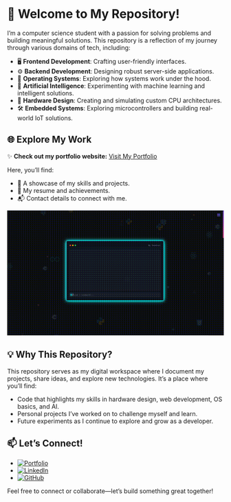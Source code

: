 # 👋 Welcome to My Repository!

I’m a computer science student with a passion for solving problems and building meaningful solutions. This repository is a reflection of my journey through various domains of tech, including:

- 🖥️ **Frontend Development**: Crafting user-friendly interfaces.  
- ⚙️ **Backend Development**: Designing robust server-side applications.  
- 📂 **Operating Systems**: Exploring how systems work under the hood.  
- 🤖 **Artificial Intelligence**: Experimenting with machine learning and intelligent solutions.  
- 🔧 **Hardware Design**: Creating and simulating custom CPU architectures.  
- 🛠️ **Embedded Systems**: Exploring microcontrollers and building real-world IoT solutions.

## 🌐 Explore My Work

✨ **Check out my portfolio website:** [Visit My Portfolio](https://singular-treacle-46a976.netlify.app)  

Here, you’ll find:  
- 🌟 A showcase of my skills and projects.  
- 📄 My resume and achievements.  
- 📬 Contact details to connect with me.  

[![Portfolio Preview](output.gif)](https://singular-treacle-46a976.netlify.app)


## 💡 Why This Repository?  
This repository serves as my digital workspace where I document my projects, share ideas, and explore new technologies. It’s a place where you’ll find:  
- Code that highlights my skills in hardware design, web development, OS basics, and AI.  
- Personal projects I’ve worked on to challenge myself and learn.  
- Future experiments as I continue to explore and grow as a developer.  




## 📫 Let’s Connect!  
- [![Portfolio](https://img.shields.io/badge/Portfolio-Website-blue)](https://singular-treacle-46a976.netlify.app/#contacts)  
- [![LinkedIn](https://img.shields.io/badge/LinkedIn-Connect-blue)](https://www.linkedin.com/in/arrajkamel)  
- [![GitHub](https://img.shields.io/badge/GitHub-Follow-lightgrey)](https://github.com/arrajkamel)  

Feel free to connect or collaborate—let’s build something great together!  
